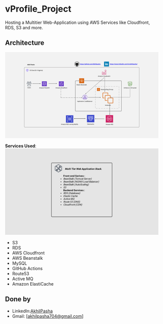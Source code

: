 # vProfile_Project
Hosting a Multitier Web-Application using AWS Services like Cloudfront, RDS, S3 and more.  


## Architecture

![Architecture Diagram](images/Architecture.png)

**Services Used**:
![Services](images/Services.png)

- S3
- RDS
- AWS Cloudfront
- AWS Beanstalk
- MySQL
- GitHub Actions
- Route53
- Active MQ
- Amazon ElastiCache


## Done by
- LinkedIn:[AkhilPasha](https://www.linkedin.com/in/akhilpasha/)
- Gmail: [akhilpasha704@gmail.com]
